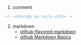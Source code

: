 1. comment
```html
<!--<h1>ruby on rails.</h1>-->
```
2. markdown
    * [github-flavored-markdown](https://help.github.com/articles/github-flavored-markdown)
    * [github Markdown Basics](https://help.github.com/articles/markdown-basics)


